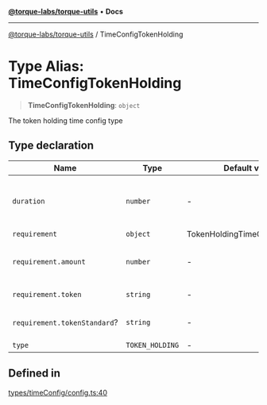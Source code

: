 [**@torque-labs/torque-utils**](../README.md) • **Docs**

***

[@torque-labs/torque-utils](../README.md) / TimeConfigTokenHolding

# Type Alias: TimeConfigTokenHolding

> **TimeConfigTokenHolding**: `object`

The token holding time config type

## Type declaration

| Name | Type | Default value | Description | Defined in |
| ------ | ------ | ------ | ------ | ------ |
| `duration` | `number` | - | The duration of the requirement in seconds | [types/timeConfig/config.ts:24](https://github.com/torque-labs/torque-utils/blob/c76fb4101d477d1e8e6fb4f5de7a277964527c27/types/timeConfig/config.ts#L24) |
| `requirement` | `object` | TokenHoldingTimeConfigSchema | - | [types/timeConfig/config.ts:33](https://github.com/torque-labs/torque-utils/blob/c76fb4101d477d1e8e6fb4f5de7a277964527c27/types/timeConfig/config.ts#L33) |
| `requirement.amount` | `number` | - | The minimum amount to hold | [types/timeConfig/requirements.ts:11](https://github.com/torque-labs/torque-utils/blob/c76fb4101d477d1e8e6fb4f5de7a277964527c27/types/timeConfig/requirements.ts#L11) |
| `requirement.token` | `string` | - | The token to hold | [types/timeConfig/requirements.ts:7](https://github.com/torque-labs/torque-utils/blob/c76fb4101d477d1e8e6fb4f5de7a277964527c27/types/timeConfig/requirements.ts#L7) |
| `requirement.tokenStandard`? | `string` | - | The token standard of the token | [types/timeConfig/requirements.ts:15](https://github.com/torque-labs/torque-utils/blob/c76fb4101d477d1e8e6fb4f5de7a277964527c27/types/timeConfig/requirements.ts#L15) |
| `type` | `TOKEN_HOLDING` | - | - | [types/timeConfig/config.ts:32](https://github.com/torque-labs/torque-utils/blob/c76fb4101d477d1e8e6fb4f5de7a277964527c27/types/timeConfig/config.ts#L32) |

## Defined in

[types/timeConfig/config.ts:40](https://github.com/torque-labs/torque-utils/blob/c76fb4101d477d1e8e6fb4f5de7a277964527c27/types/timeConfig/config.ts#L40)
